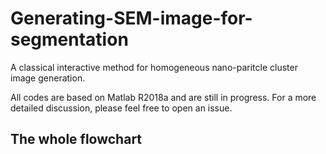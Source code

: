 # Generating-SEM-image-for-segmentation
A classical interactive method for homogeneous nano-paritcle cluster image generation.

All codes are based on Matlab R2018a and are still in progress.
For a more detailed discussion, please feel free to open an issue.

## The whole flowchart
